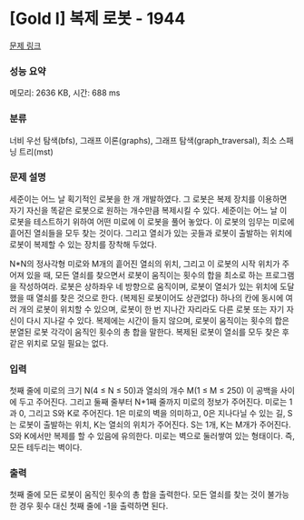 # [Gold I] 복제 로봇 - 1944 

[문제 링크](https://www.acmicpc.net/problem/1944) 

### 성능 요약

메모리: 2636 KB, 시간: 688 ms

### 분류

너비 우선 탐색(bfs), 그래프 이론(graphs), 그래프 탐색(graph_traversal), 최소 스패닝 트리(mst)

### 문제 설명

<p>세준이는 어느 날 획기적인 로봇을 한 개 개발하였다. 그 로봇은 복제 장치를 이용하면 자기 자신을 똑같은 로봇으로 원하는 개수만큼 복제시킬 수 있다. 세준이는 어느 날 이 로봇을 테스트하기 위하여 어떤 미로에 이 로봇을 풀어 놓았다. 이 로봇의 임무는 미로에 흩어진 열쇠들을 모두 찾는 것이다. 그리고 열쇠가 있는 곳들과 로봇이 출발하는 위치에 로봇이 복제할 수 있는 장치를 장착해 두었다.</p>

<p>N*N의 정사각형 미로와 M개의 흩어진 열쇠의 위치, 그리고 이 로봇의 시작 위치가 주어져 있을 때, 모든 열쇠를 찾으면서 로봇이 움직이는 횟수의 합을 최소로 하는 프로그램을 작성하여라. 로봇은 상하좌우 네 방향으로 움직이며, 로봇이 열쇠가 있는 위치에 도달했을 때 열쇠를 찾은 것으로 한다. (복제된 로봇이어도 상관없다) 하나의 칸에 동시에 여러 개의 로봇이 위치할 수 있으며, 로봇이 한 번 지나간 자리라도 다른 로봇 또는 자기 자신이 다시 지나갈 수 있다. 복제에는 시간이 들지 않으며, 로봇이 움직이는 횟수의 합은 분열된 로봇 각각이 움직인 횟수의 총 합을 말한다. 복제된 로봇이 열쇠를 모두 찾은 후 같은 위치로 모일 필요는 없다.</p>

### 입력 

 <p>첫째 줄에 미로의 크기 N(4 ≤ N ≤ 50)과 열쇠의 개수 M(1 ≤ M ≤ 250) 이 공백을 사이에 두고 주어진다. 그리고 둘째 줄부터 N+1째 줄까지 미로의 정보가 주어진다. 미로는 1과 0, 그리고 S와 K로 주어진다. 1은 미로의 벽을 의미하고, 0은 지나다닐 수 있는 길, S는 로봇이 출발하는 위치, K는 열쇠의 위치가 주어진다. S는 1개, K는 M개가 주어진다. S와 K에서만 복제를 할 수 있음에 유의한다. 미로는 벽으로 둘러쌓여 있는 형태이다. 즉, 모든 테두리는 벽이다.</p>

### 출력 

 <p>첫째 줄에 모든 로봇이 움직인 횟수의 총 합을 출력한다. 모든 열쇠를 찾는 것이 불가능한 경우 횟수 대신 첫째 줄에 -1을 출력하면 된다.</p>

